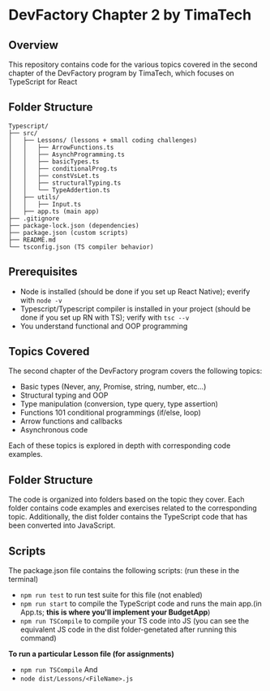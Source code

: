 # DevFactory Chapter 2 by TimaTech

## Overview

This repository contains code for the various topics covered in the second chapter of the DevFactory program by TimaTech, which focuses on TypeScript for React

## Folder Structure

```
Typescript/
├── src/
│   ├── Lessons/ (lessons + small coding challenges)
│   │   ├── ArrowFunctions.ts
│   │   ├── AsynchProgramming.ts
│   │   ├── basicTypes.ts
│   │   ├── conditionalProg.ts
│   │   ├── constVsLet.ts
│   │   ├── structuralTyping.ts
│   │   └── TypeAddertion.ts
│   ├── utils/
│   │   ├── Input.ts
│   ├── app.ts (main app)
├── .gitignore
├── package-lock.json (dependencies)
├── package.json (custom scripts)
├── README.md
└── tsconfig.json (TS compiler behavior)
```
## Prerequisites

* Node is installed (should be done if you set up React Native); everify with `node -v`
* Typescript/Typescript compiler is installed in your project (should be done if you set up RN with TS); verify with `tsc --v`
* You understand functional and OOP programming

## Topics Covered
The second chapter of the DevFactory program covers the following topics:

* Basic types (Never, any, Promise, string, number, etc...)
* Structural typing and OOP
* Type manipulation (conversion, type query, type assertion)
* Functions 101 conditional programmings (if/else, loop)
* Arrow functions and callbacks
* Asynchronous code

Each of these topics is explored in depth with corresponding code examples.


## Folder Structure

The code is organized into folders based on the topic they cover. Each folder contains code examples and exercises related to the corresponding topic. Additionally, the dist folder contains the TypeScript code that has been converted into JavaScript.

## Scripts

The package.json file contains the following scripts: (run these in the terminal)

* `npm run test` to run test suite for this file (not enabled)
* `npm run start`  to compile the TypeScript code and runs the main app.(in App.ts; **this is where you'll implement your BudgetApp**)
* `npm run TSCompile` to compile your TS code into JS (you can see the equivalent JS code in the dist folder-genetated after running this command)

**To run a particular Lesson file (for assignments)**
* `npm run TSCompile`
And
* `node dist/Lessons/<FileName>.js`
